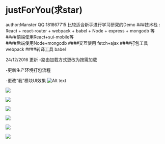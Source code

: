 # justForYou(求star)
author:Manster  QQ:181867715 
比较适合新手进行学习研究的Demo
###技术栈 : React + react-router + webpack + babel + Node + express + mongodb 等
####前端使用React+sui-mobile等  
####后端使用Node+mongodb
####交互使用 fetch+ajax
####打包工具 webpack
####转译工具 babel

24/12/2016 更新
-路由加载方式更改为按需加载

-更新生产环境打包流程

-更改“我”模块UI效果
![Alt text](http://demo.manster.me/demo.gif)

![](http://demo.manster.me/11.png)     

![](http://demo.manster.me/12.png)

![](http://demo.manster.me/13.png)     

![](http://demo.manster.me/14.png)

![](http://demo.manster.me/15.png)     

![](http://demo.manster.me/16.png)
